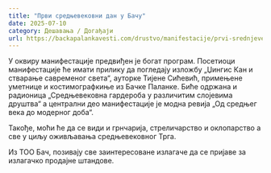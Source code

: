 ```yaml
---
title: "Први средњевековни дан у Бачу"
date: 2025-07-10
category: Дешавања / Догађаји
url: https://backapalankavesti.com/drustvo/manifestacije/prvi-srednjevekovni-dan-u-bacu/
---
```


У оквиру манифестације предвиђен је богат програм. Посетиоци манифестације ће имати прилику да погледају изложбу „Џингис Кан и стварање савременог света“, ауторке Тијене Сићевић, примењене уметнице и костимографкиње из Бачке Паланке. Биће одржана и радионица „Средњевековна гардероба у различитим слојевима друштва“ а централни део манифестације је модна ревија „Од средњег века до модерног доба“.

Такође, моћи ће да се види и грнчарија, стреличарство и оклопарство а све у циљу оживљавања средњевековног Трга.

Из ТОО Бач, позивају све заинтересоване излагаче да се пријаве за излагачко продајне штандове.
